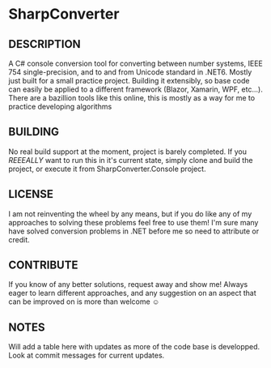 # SharpConverter

## DESCRIPTION
A C# console conversion tool for converting between number systems, IEEE 754 single-precision, and to and from Unicode standard in .NET6.
Mostly just built for a small practice project. Building it extensibly, so base code can easily be applied to a different framework (Blazor, Xamarin, WPF, etc...).
There are a bazillion tools like this online, this is mostly as a way for me to practice developing algorithms

## BUILDING
No real build support at the moment, project is barely completed. If you _REEEALLY_ want to run this in it's current state, simply clone and build the project, or execute it from SharpConverter.Console project.

## LICENSE
I am not reinventing the wheel by any means, but if you do like any of my approaches to solving these problems feel free to use them! I'm sure many have solved conversion problems in .NET before me so need to attribute or credit.

## CONTRIBUTE
If you know of any better solutions, request away and show me! Always eager to learn different approaches, and any suggestion on an aspect that can be improved on is more than welcome ☺️

## NOTES
Will add a table here with updates as more of the code base is developped. Look at commit messages for current updates.

